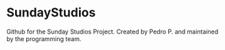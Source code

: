 # SundayStudios
Github for the Sunday Studios Project. Created by Pedro P. and maintained by the programming team.

